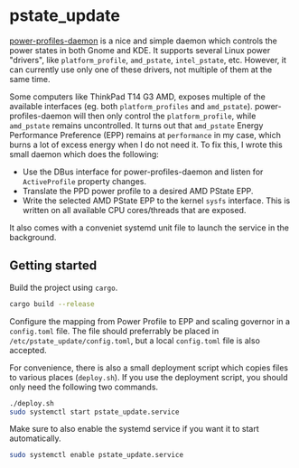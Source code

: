 # pstate_update

[power-profiles-daemon][ppd] is a nice and simple daemon which controls the power states
in both Gnome and KDE. It supports several Linux power "drivers", like `platform_profile`,
`amd_pstate`, `intel_pstate`, etc. However, it can currently use only one of these
drivers, not multiple of them at the same time.

Some computers like ThinkPad T14 G3 AMD, exposes multiple of the available interfaces
(eg. both `platform_profiles` and `amd_pstate`). power-profiles-daemon will then only
control the `platform_profile`, while `amd_pstate` remains uncontrolled. It turns out
that `amd_pstate` Energy Performance Preference (EPP) remains at `performance` in my
case, which burns a lot of excess energy when I do not need it. To fix this, I wrote
this small daemon which does the following:

- Use the DBus interface for power-profiles-daemon and listen for `ActiveProfile`
  property changes.
- Translate the PPD power profile to a desired AMD PState EPP.
- Write the selected AMD PState EPP to the kernel `sysfs` interface. This is written
  on all available CPU cores/threads that are exposed.

It also comes with a conveniet systemd unit file to launch the service in the background.

[ppd]: https://gitlab.freedesktop.org/hadess/power-profiles-daemon

## Getting started

Build the project using `cargo`.

```bash
cargo build --release
```

Configure the mapping from Power Profile to EPP and scaling governor in a `config.toml`
file. The file should preferrably be placed in `/etc/pstate_update/config.toml`, but
a local `config.toml` file is also accepted.

For convenience, there is also a small deployment script which copies files to various
places (`deploy.sh`). If you use the deployment script, you should only need the following
two commands.

```bash
./deploy.sh
sudo systemctl start pstate_update.service
```

Make sure to also enable the systemd service if you want it to start automatically.

```bash
sudo systemctl enable pstate_update.service
```
